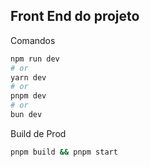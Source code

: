 ## Front End do projeto

Comandos
```bash
npm run dev
# or
yarn dev
# or
pnpm dev
# or
bun dev
```

Build de Prod
```bash
pnpm build && pnpm start
```
